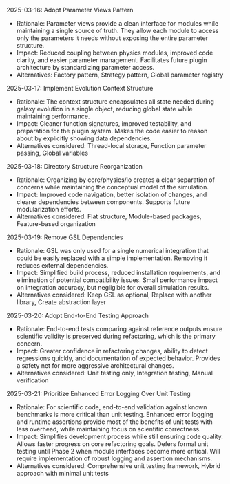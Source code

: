 <!-- Purpose: Record technical choices -->
<!-- Update Rules:
- Last 5 decisions only!
  • Decision date 
  • Rationale
  • Impact assessment
  • Alternatives considered 
-->

2025-03-16: Adopt Parameter Views Pattern
- Rationale: Parameter views provide a clean interface for modules while maintaining a single source of truth. They allow each module to access only the parameters it needs without exposing the entire parameter structure.
- Impact: Reduced coupling between physics modules, improved code clarity, and easier parameter management. Facilitates future plugin architecture by standardizing parameter access.
- Alternatives: Factory pattern, Strategy pattern, Global parameter registry

2025-03-17: Implement Evolution Context Structure
- Rationale: The context structure encapsulates all state needed during galaxy evolution in a single object, reducing global state while maintaining performance.
- Impact: Cleaner function signatures, improved testability, and preparation for the plugin system. Makes the code easier to reason about by explicitly showing data dependencies.
- Alternatives considered: Thread-local storage, Function parameter passing, Global variables

2025-03-18: Directory Structure Reorganization
- Rationale: Organizing by core/physics/io creates a clear separation of concerns while maintaining the conceptual model of the simulation.
- Impact: Improved code navigation, better isolation of changes, and clearer dependencies between components. Supports future modularization efforts.
- Alternatives considered: Flat structure, Module-based packages, Feature-based organization

2025-03-19: Remove GSL Dependencies
- Rationale: GSL was only used for a single numerical integration that could be easily replaced with a simple implementation. Removing it reduces external dependencies.
- Impact: Simplified build process, reduced installation requirements, and elimination of potential compatibility issues. Small performance impact on integration accuracy, but negligible for overall simulation results.
- Alternatives considered: Keep GSL as optional, Replace with another library, Create abstraction layer

2025-03-20: Adopt End-to-End Testing Approach
- Rationale: End-to-end tests comparing against reference outputs ensure scientific validity is preserved during refactoring, which is the primary concern.
- Impact: Greater confidence in refactoring changes, ability to detect regressions quickly, and documentation of expected behavior. Provides a safety net for more aggressive architectural changes.
- Alternatives considered: Unit testing only, Integration testing, Manual verification

2025-03-21: Prioritize Enhanced Error Logging Over Unit Testing
- Rationale: For scientific code, end-to-end validation against known benchmarks is more critical than unit testing. Enhanced error logging and runtime assertions provide most of the benefits of unit tests with less overhead, while maintaining focus on scientific correctness.
- Impact: Simplifies development process while still ensuring code quality. Allows faster progress on core refactoring goals. Defers formal unit testing until Phase 2 when module interfaces become more critical. Will require implementation of robust logging and assertion mechanisms.
- Alternatives considered: Comprehensive unit testing framework, Hybrid approach with minimal unit tests

